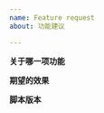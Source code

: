 ```yaml
---
name: Feature request
about: 功能建议

---
```


**关于哪一项功能**
<!-- 或者也可以提出新功能 -->

**期望的效果**


**脚本版本**
<!-- 正式版/离线版/预览版/预览离线版, 可以省略版本号 -->
<!-- 以便相应的版本加入了请求的功能后, 我能及时通知你 -->
